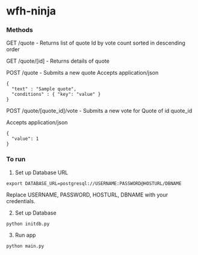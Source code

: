 # wfh-ninja

### Methods

GET /quote - Returns list of quote Id by vote count sorted in descending order

GET /quote/[id] - Returns details of quote

POST /quote - Submits a new quote
Accepts application/json

```
{
  "text" : "Sample quote",
  "conditions" : { "key": "value" }
}
```

POST /quote/[quote_id]/vote - Submits a new vote for Quote of id quote_id

Accepts application/json
```
{
  "value": 1
}
```

### To run
1. Set up Database URL
  ```
  export DATABASE_URL=postgresql://USERNAME:PASSWORD@HOSTURL/DBNAME
  ```
  
  Replace USERNAME, PASSWORD, HOSTURL, DBNAME with your credentials.

2. Set up Database
  ```
  python initdb.py
  ```
3. Run app

  ```
  python main.py
  ```
